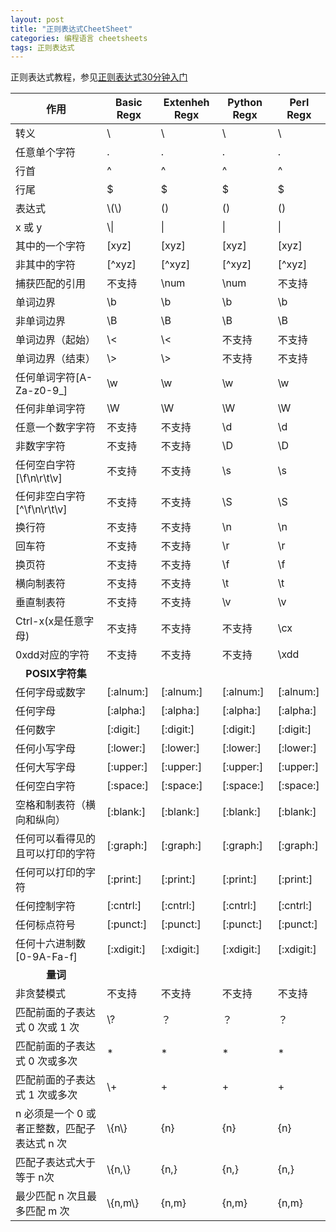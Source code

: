 ```yaml
---
layout: post
title: "正则表达式CheetSheet"
categories: 编程语言 cheetsheets
tags: 正则表达式
---
```


正则表达式教程，参见[正则表达式30分钟入门](http://deerchao.net/tutorials/regex/regex-1.htm)

<table class="table table-hover" >
    <thead><tr>
        <th>作用</th><th>Basic Regx</th><th>Extenheh Regx</th><th>Python Regx</th><th>Perl Regx</th>
    </tr></thead>
    <tbody>
<tr><td>转义</td><td>\</td><td>\</td><td>\</td><td>\</td></tr>
<tr><td>任意单个字符</td><td>.</td><td>.</td><td>.</td><td>.</td></tr>
<tr><td>行首</td><td>^</td><td>^</td><td>^</td><td>^</td></tr>
<tr><td>行尾</td><td>$</td><td>$</td><td>$</td><td>$</td></tr>
<tr><td>表达式</td><td>\(\)</td><td>()</td><td>()</td><td>()</td></tr>
<tr><td>x 或 y</td><td>\|</td><td>|</td><td>|</td><td>|</td></tr>
<tr><td>其中的一个字符</td><td>[xyz]</td><td>[xyz]</td><td>[xyz]</td><td>[xyz]</td></tr>
<tr><td>非其中的字符</td><td>[^xyz]</td><td>[^xyz]</td><td>[^xyz]</td><td>[^xyz]</td></tr>
<tr><td>捕获匹配的引用</td><td>不支持</td><td>\num</td><td>\num</td><td>不支持</td></tr>
<tr><td>单词边界</td><td>\b</td><td>\b</td><td>\b</td><td>\b</td></tr>
<tr><td>非单词边界</td><td>\B</td><td>\B</td><td>\B</td><td>\B</td></tr>
<tr><td>单词边界（起始）</td><td>\<</td><td>\<</td><td>不支持</td><td>不支持</td></tr>
<tr><td>单词边界（结束）</td><td>\></td><td>\></td><td>不支持</td><td>不支持</td></tr>
<tr><td>任何单词字符[A-Za-z0-9_]</td><td>\w</td><td>\w</td><td>\w</td><td>\w</td></tr>
<tr><td>任何非单词字符 </td><td>\W</td><td>\W</td><td>\W</td><td>\W</td></tr>
<tr><td>任意一个数字字符</td><td>不支持</td><td>不支持</td><td>\d</td><td>\d</td></tr>
<tr><td>非数字字符</td><td>不支持</td><td>不支持</td><td>\D</td><td>\D</td></tr>
<tr><td>任何空白字符[\f\n\r\t\v]</td><td>不支持</td><td>不支持</td><td>\s</td><td>\s</td></tr>
<tr><td>任何非空白字符[^\f\n\r\t\v]</td><td>不支持</td><td>不支持</td><td>\S</td><td>\S</td></tr>
<tr><td>换行符</td><td>不支持</td><td>不支持</td><td>\n</td><td>\n</td></tr>
<tr><td>回车符</td><td>不支持</td><td>不支持</td><td>\r</td><td>\r</td></tr>
<tr><td>换页符</td><td>不支持</td><td>不支持</td><td>\f</td><td>\f</td></tr>
<tr><td>横向制表符</td><td>不支持</td><td>不支持</td><td>\t</td><td>\t</td></tr>
<tr><td>垂直制表符</td><td>不支持</td><td>不支持</td><td>\v</td><td>\v</td></tr>
<tr><td>Ctrl-x(x是任意字母)</td><td>不支持</td><td>不支持</td><td>不支持</td><td>\cx</td></tr>
<tr><td>0xdd对应的字符</td><td>不支持</td><td>不支持</td><td>不支持</td><td>\xdd</td></tr>
<tr><td colspan="0" style="text-align:center;font-weight:bold">POSIX字符集</td></tr>
<tr><td>任何字母或数字</td><td>[:alnum:]</td><td>[:alnum:]</td><td>[:alnum:]</td><td>[:alnum:]</td></tr>
<tr><td>任何字母</td><td>[:alpha:]</td><td>[:alpha:]</td><td>[:alpha:]</td><td>[:alpha:]</td></tr>
<tr><td>任何数字</td><td>[:digit:]</td><td>[:digit:]</td><td>[:digit:]</td><td>[:digit:]</td></tr>
<tr><td>任何小写字母</td><td>[:lower:]</td><td>[:lower:]</td><td>[:lower:]</td><td>[:lower:]</td></tr>
<tr><td>任何大写字母</td><td>[:upper:]</td><td>[:upper:]</td><td>[:upper:]</td><td>[:upper:]</td></tr>
<tr><td>任何空白字符</td><td>[:space:]</td><td>[:space:]</td><td>[:space:]</td><td>[:space:]</td></tr>
<tr><td>空格和制表符（横向和纵向）</td><td>[:blank:]</td><td>[:blank:]</td><td>[:blank:]</td><td>[:blank:]</td></tr>
<tr><td>任何可以看得见的且可以打印的字符</td><td>[:graph:]</td><td>[:graph:]</td><td>[:graph:]</td><td>[:graph:]</td></tr>
<tr><td>任何可以打印的字符</td><td>[:print:]</td><td>[:print:]</td><td>[:print:]</td><td>[:print:]</td></tr>
<tr><td>任何控制字符</td><td>[:cntrl:]</td><td>[:cntrl:]</td><td>[:cntrl:]</td><td>[:cntrl:]</td></tr>
<tr><td>任何标点符号</td><td>[:punct:]</td><td>[:punct:]</td><td>[:punct:]</td><td>[:punct:]</td></tr>
<tr><td>任何十六进制数[0-9A-Fa-f]</td><td>[:xdigit:]</td><td>[:xdigit:]</td><td>[:xdigit:]</td><td>[:xdigit:]</td></tr>
<tr><td colspan="0" style="text-align:center;font-weight:bold">量词</td></tr>
<tr><td>非贪婪模式</td><td>不支持</td><td>不支持</td><td>不支持</td><td>不支持</td></tr>
<tr><td>匹配前面的子表达式 0 次或 1 次</td><td>\?</td><td>？</td><td>？</td><td>？</td></tr>
<tr><td>匹配前面的子表达式 0 次或多次</td><td>*</td><td>*</td><td>*</td><td>*</td></tr>
<tr><td>匹配前面的子表达式 1 次或多次</td><td>\+</td><td>+</td><td>+</td><td>+</td></tr>
<tr><td>n 必须是一个 0 或者正整数，匹配子表达式 n 次</td><td>\{n\}</td><td>{n}</td><td>{n}</td><td>{n}</td></tr>
<tr><td>匹配子表达式大于等于 n次</td><td>\{n,\}</td><td>{n,}</td><td>{n,}</td><td>{n,}</td></tr>
<tr><td>最少匹配 n 次且最多匹配 m 次 </td><td>\{n,m\}</td><td>{n,m}</td><td>{n,m}</td><td>{n,m}</td></tr>
    </tbody>
</table>

